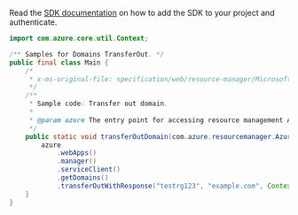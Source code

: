 Read the [SDK documentation](https://github.com/Azure/azure-sdk-for-java/blob/azure-resourcemanager_2.11.0/sdk/resourcemanager/azure-resourcemanager/README.md) on how to add the SDK to your project and authenticate.

```java
import com.azure.core.util.Context;

/** Samples for Domains TransferOut. */
public final class Main {
    /*
     * x-ms-original-file: specification/web/resource-manager/Microsoft.DomainRegistration/stable/2021-03-01/examples/TransferOutDomain.json
     */
    /**
     * Sample code: Transfer out domain.
     *
     * @param azure The entry point for accessing resource management APIs in Azure.
     */
    public static void transferOutDomain(com.azure.resourcemanager.AzureResourceManager azure) {
        azure
            .webApps()
            .manager()
            .serviceClient()
            .getDomains()
            .transferOutWithResponse("testrg123", "example.com", Context.NONE);
    }
}
```
